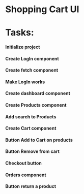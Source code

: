 # Shopping Cart UI

# Tasks: 
####    Initialize project
####    Create LogIn component
####    Create fetch component
####    Make LogIn works
####    Create dashboard component
####    Create Products component
####    Add search to Products
####    Create Cart component
####    Button Add to Cart on products
####    Button Remove from cart
####    Checkout button
####    Orders component
####    Button return a product
